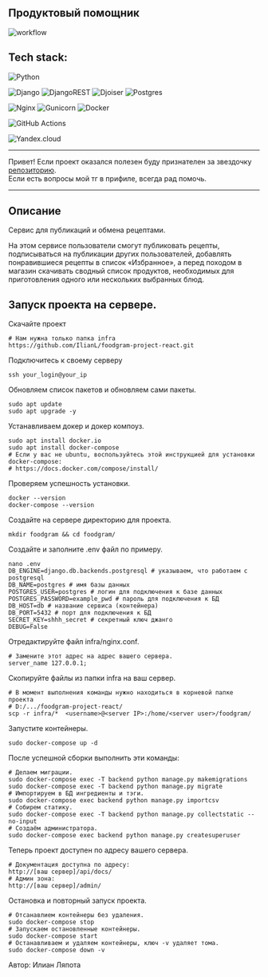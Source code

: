 ## Продуктовый помощник
![workflow](https://github.com/IlianL/foodgram-project-react/actions/workflows/foodgram_workflow.yml/badge.svg)  

## Tech stack:
![Python](https://img.shields.io/badge/python-3670A0?style=for-the-badge&logo=python&logoColor=ffdd54)  

![Django](https://img.shields.io/badge/django-%23092E20.svg?style=for-the-badge&logo=django&logoColor=white)
![DjangoREST](https://img.shields.io/badge/DJANGO-REST-ff1709?style=for-the-badge&logo=django&logoColor=white&color=ff1709&labelColor=gray)
![Djoiser](https://img.shields.io/badge/-djoiser-%23008080?style=for-the-badge&logo=appveyor)
![Postgres](https://img.shields.io/badge/postgres-%23316192.svg?style=for-the-badge&logo=postgresql&logoColor=white)  

![Nginx](https://img.shields.io/badge/nginx-%23009639.svg?style=for-the-badge&logo=nginx&logoColor=white)
![Gunicorn](https://img.shields.io/badge/gunicorn-%298729.svg?style=for-the-badge&logo=gunicorn&logoColor=white)
![Docker](https://img.shields.io/badge/docker-%230db7ed.svg?style=for-the-badge&logo=docker&logoColor=white)  

![GitHub Actions](https://img.shields.io/badge/github%20actions-%232671E5.svg?style=for-the-badge&logo=githubactions&logoColor=white)  

![Yandex.cloud](https://img.shields.io/badge/-yandex.clound-blue?style=for-the-badge&logo=appveyor)  

***
Привет! Если проект оказался полезен буду признателен за звездочку [репозиторию](https://github.com/IlianL/foodgram-project-react.git).  
Если есть вопросы мой тг в прифиле, всегда рад помочь.
***

## Описание
Cервис для публикаций и обмена рецептами.

На этом сервисе пользователи смогут публиковать рецепты, подписываться на публикации других пользователей, добавлять понравившиеся рецепты в список «Избранное», а перед походом в магазин скачивать сводный список продуктов, необходимых для приготовления одного или нескольких выбранных блюд.

## Запуск проекта на сервере.
Скачайте проект
 ```
# Нам нужна только папка infra
https://github.com/IlianL/foodgram-project-react.git
 ```
Подключитесь к своему серверу
```
ssh your_login@your_ip
```
Обновляем список пакетов и обновляем сами пакеты.
```
sudo apt update
sudo apt upgrade -y 
```
Устанавливаем докер и докер компоуз.
```
sudo apt install docker.io
sudo apt install docker-compose
# Если у вас не ubuntu, воспользуйтесь этой инструкцией для установки docker-compose:
# https://docs.docker.com/compose/install/
```
Проверяем успешность установки.
```
docker --version
docker-compose --version
```
Создайте на сервере директорию для проекта.
```
mkdir foodgram && cd foodgram/
```
Создайте и заполните .env файл по примеру.
```
nano .env
DB_ENGINE=django.db.backends.postgresql # указываем, что работаем с postgresql
DB_NAME=postgres # имя базы данных
POSTGRES_USER=postgres # логин для подключения к базе данных
POSTGRES_PASSWORD=example_pwd # пароль для подключения к БД
DB_HOST=db # название сервиса (контейнера)
DB_PORT=5432 # порт для подключения к БД
SECRET_KEY=shhh_secret # секретный ключ джанго
DEBUG=False
```
Отредактируйте файл infra/nginx.conf.
```
# Замените этот адрес на адрес вашего сервера.
server_name 127.0.0.1;
```
Скопируйте файлы из папки infra на ваш сервер.
```
# В момент выполнения команды нужно находиться в корневой папке проекта
# D:/.../foodgram-project-react/
scp -r infra/*  <username>@<server IP>:/home/<server user>/foodgram/
```
Запустите контейнеры.
```
sudo docker-compose up -d
```
После успешной сборки выполнить эти команды:
```
# Делаем миграции.
sudo docker-compose exec -T backend python manage.py makemigrations
sudo docker-compose exec -T backend python manage.py migrate
# Импортируем в БД ингредиенты и тэги.
sudo docker-compose exec backend python manage.py importcsv
# Собирем статику.
sudo docker-compose exec -T backend python manage.py collectstatic --no-input
# Создаём администратора.
sudo docker-compose exec backend python manage.py createsuperuser
```
Теперь проект доступен по адресу вашего сервера.
```
# Документация доступна по адресу:
http://[ваш сервер]/api/docs/  
# Админ зона:
http://[ваш сервер]/admin/
```

Остановка и повторный запуск проекта.
```
# Отсанавлием контейнеры без удаления.
sudo docker-compose stop
# Запускаем остановленные контейнеры.
sudo docker-compose start
# Останавливаем и удаляем контейнеры, ключ -v удаляет тома.
sudo docker-compose down -v
```
  
Автор: Илиан Ляпота
